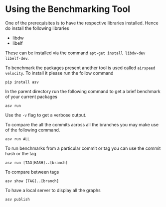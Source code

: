 # Using the Benchmarking Tool

One of the prerequisites is to have the respective libraries installed. Hence do install the following libraries

- libdw
- libelf

These can be installed via the command `apt-get install libdw-dev libelf-dev`.

To benchmark the packages present another tool is used called `airspeed velocity`. To install it please run the follow command

```pip install asv```

In the parent directory run the following command to get a brief benchmark of your current packages

```asv run```

Use the `-v` flag to get a verbose output.

To compare the all the commits across all the branches you may make use of the following command.

```asv run ALL```

To run benchmarks from a particular commit or tag you can use the commit hash or the tag

```asv run [TAG|HASH]..[branch]```

To compare between tags 

```asv show [TAG]..[branch]```

To have a local server to display all the graphs 

```asv publish```